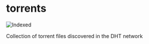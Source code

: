 torrents 
========
![Indexed](https://img.shields.io/badge/indexed-105072-blue)

Collection of torrent files discovered in the DHT network
